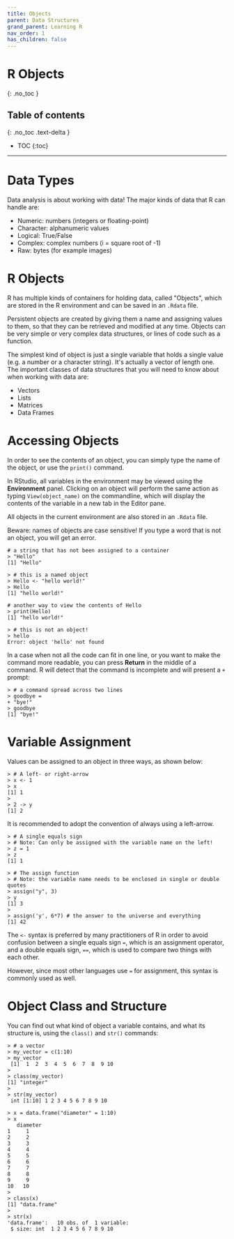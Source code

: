 ```yaml
---
title: Objects
parent: Data Structures
grand_parent: Learning R
nav_order: 1
has_children: false
---
```


# R Objects
{: .no_toc }


## Table of contents
{: .no_toc .text-delta }

- TOC
{:toc}

---

# Data Types

Data analysis is about working with data! The major kinds of data that R can handle are:

+ Numeric: numbers (integers or floating-point)
+ Character: alphanumeric values
+ Logical: True/False
+ Complex: complex numbers (i = square root of -1)
+ Raw: bytes (for example images)


# R Objects

R has multiple kinds of containers for holding data, called "Objects", which are stored in the R environment and can be saved in an `.Rdata` file.

Persistent objects are created by giving them a name and assigning values to them, so that they can be retrieved and modified at any time. Objects can be very simple or very complex data structures, or lines of code such as a function.

The simplest kind of object is just a single variable that holds a single value (e.g. a number or a character string). It's actually a vector of length one. The important classes of data structures that you will need to know about when working with data are:

+ Vectors
+ Lists
+ Matrices
+ Data Frames


# Accessing Objects

In order to see the contents of an object, you can simply type the name of the object, or use the `print()` command.

In RStudio, all variables in the environment may be viewed using the **Environment** panel. Clicking on an object will perform the same action as typing `View(object_name)` on the commandline, which will display the contents of the variable in a new tab in the Editor pane.

All objects in the current environment are also stored in an `.Rdata` file.

Beware: names of objects are case sensitive! If you type a word that is not an object, you will get an error.

```
# a string that has not been assigned to a container
> "Hello"
[1] "Hello"
```
```
> # this is a named object
> Hello <- "hello world!"
> Hello
[1] "hello world!"
```
```
# another way to view the contents of Hello
> print(Hello)
[1] "hello world!"
```
```
> # this is not an object!
> hello
Error: object 'hello' not found
```

In a case when not all the code can fit in one line, or you want to make the command more readable, you can press **Return** in the middle of a command. R will detect that the command is incomplete and will present a `+` prompt:

```
> # a command spread across two lines
> goodbye =
+ "bye!"
> goodbye
[1] "bye!"
```


# Variable Assignment

Values can be assigned to an object in three ways, as shown below:

```
> # A left- or right-arrow
> x <- 1
> x
[1] 1
>
> 2 -> y
[1] 2
```

It is recommended to adopt the convention of always using a left-arrow.

```
> # A single equals sign
> # Note: Can only be assigned with the variable name on the left!
> z = 1
> z
[1] 1
```

```
> # The assign function
> # Note: the variable name needs to be enclosed in single or double quotes
> assign("y", 3)
> y
[1] 3
>
> assign('y', 6*7) # the answer to the universe and everything
[1] 42
```

The `<-` syntax is preferred by many practitioners of R in order to avoid confusion between
a single equals sign `=`, which is an assignment operator, and a double equals sign, `==`,
which is used to compare two things with each other.

However, since most other languages use `=` for assignment, this syntax is commonly used as well.


# Object Class and Structure

You can find out what kind of object a variable contains, and what its structure is, using the `class()` and `str()` commands:

```
> # a vector
> my_vector = c(1:10)
> my_vector
 [1]  1  2  3  4  5  6  7  8  9 10
>
> class(my_vector)
[1] "integer"
>
> str(my_vector)
 int [1:10] 1 2 3 4 5 6 7 8 9 10
```

```
> x = data.frame("diameter" = 1:10)
> x
   diameter
1     1
2     2
3     3
4     4
5     5
6     6
7     7
8     8
9     9
10   10
>
> class(x)
[1] "data.frame"
>
> str(x)
'data.frame':	10 obs. of  1 variable:
 $ size: int  1 2 3 4 5 6 7 8 9 10
 ```
